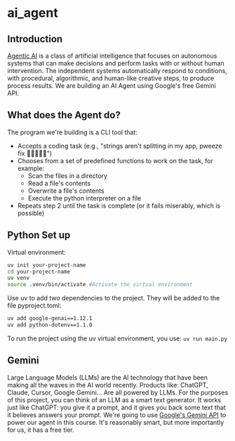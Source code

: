 # ai_agent
## Introduction
[Agentic AI](https://en.wikipedia.org/wiki/Agentic_AI) is a class of artificial intelligence that focuses on autonomous systems that can make decisions and perform tasks with or without human intervention. The independent systems automatically respond to conditions, with procedural, algorithmic, and human-like creative steps, to produce process results.
We are building an AI Agent using Google's free Gemini API.
## What does the Agent do?
The program we're building is a CLI tool that:
- Accepts a coding task (e.g., "strings aren't splitting in my app, pweeze fix 🥺👉🏽👈🏽")
- Chooses from a set of predefined functions to work on the task, for example:
    - Scan the files in a directory
    - Read a file's contents
    - Overwrite a file's contents
    - Execute the python interpreter on a file
- Repeats step 2 until the task is complete (or it fails miserably, which is possible)
## Python Set up
Virtual environment:
```Bash
uv init your-project-name
cd your-project-name
uv venv
source .venv/bin/activate #Activate the virtual environment
```
Use uv to add two dependencies to the project. They will be added to the file pyproject.toml:
```Bash
uv add google-genai==1.12.1
uv add python-dotenv==1.1.0
```
To run the project using the uv virtual environment, you use: ```uv run main.py```
## Gemini
Large Language Models (LLMs) are the AI technology that have been making all the waves in the AI world recently. Products like: ChatGPT, Claude, Cursor, Google Gemini... Are all powered by LLMs. For the purposes of this project, you can think of an LLM as a smart text generator. It works just like ChatGPT: you give it a prompt, and it gives you back some text that it believes answers your prompt. We're going to use [Google's Gemini API](https://ai.google.dev/gemini-api) to power our agent in this course. It's reasonably smart, but more importantly for us, it has a free tier.